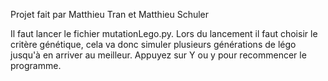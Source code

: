 Projet fait par Matthieu Tran et Matthieu Schuler

Il faut lancer le fichier mutationLego.py. Lors du lancement il faut choisir le critère génétique, cela va donc simuler plusieurs générations de légo jusqu'à en arriver au meilleur. Appuyez sur Y ou y pour recommencer le programme.